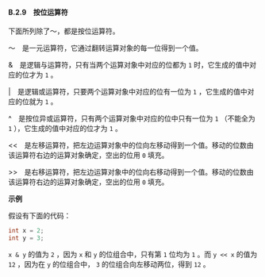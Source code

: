 #### B.2.9　按位运算符

下面所列除了～，都是按位运算符。

～　是一元运算符，它通过翻转运算对象的每一位得到一个值。

&　是逻辑与运算符，只有当两个运算对象中对应的位都为 `1` 时，它生成的值中对应的位才为 `1` 。

|　是逻辑或运算符，只要两个运算对象中对应的位有一位为 `1` ，它生成的值中对应的位就为 `1` 。

^　是按位异或运算符，只有两个运算对象中对应的位中只有一位为 `1` （不能全为 `1` ），它生成的值中对应的位才为 `1` 。

<<　是左移运算符，把左边运算对象中的位向左移动得到一个值。移动的位数由该运算符右边的运算对象确定，空出的位用 `0` 填充。

\>>　是右移运算符，把左边运算对象中的位向右移动得到一个值。移动的位数由该运算符右边的运算对象确定，空出的位用 `0` 填充。

**示例**

假设有下面的代码：

```c
int x = 2;
int y = 3;
```

`x & y` 的值为 `2` ，因为 `x` 和 `y` 的位组合中，只有第 `1` 位均为 `1` 。而 `y << x` 的值为 `12` ，因为在 `y` 的位组合中， `3` 的位组合向左移动两位，得到 `12` 。

